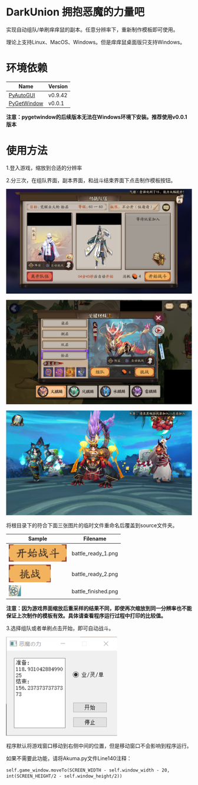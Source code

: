 DarkUnion 拥抱恶魔的力量吧
=========================
实现自动组队/单刷痒痒鼠的副本。任意分辨率下，重新制作模板即可使用。

理论上支持Linux、MacOS、Windows。但是痒痒鼠桌面版只支持Windows。

环境依赖
========
| Name | Version | 
| ---- | ------- |
|[PyAutoGUI](https://github.com/asweigart/pyautogui)|v0.9.42|
|[PyGetWindow](https://github.com/asweigart/PyGetWindow)|v0.0.1|

**注意：pygetwindow的后续版本无法在Windows环境下安装。推荐使用v0.0.1版本**

使用方法
=======
1.登入游戏，缩放到合适的分辨率

2.分三次，在组队界面，副本界面，和战斗结束界面下点击制作模板按钮。

![](./example/background_1.png)

![](./example/background_2.png)

![](./example/background_3.png)

将根目录下的符合下面三张图片的临时文件重命名后覆盖到source文件夹。

| Sample | Filename | 
| ------ | -------- |
|![](./example/battle_ready_1_rd.png)|battle_ready_1.png|
|![](./example/battle_ready_2_rd.png)|battle_ready_2.png|
|![](./example/battle_finished_rd.png)|battle_finished.png|

**注意：因为游戏界面缩放后重采样的结果不同，即使再次缩放到同一分辨率也不能保证上次制作的模板有效。具体请查看程序运行过程中打印的比较值。**

3.选择组队或者单刷点击开始，即可自动战斗。

![](./example/akuma.png)

程序默认将游戏窗口移动到右侧中间的位置，但是移动窗口不会影响到程序运行。

如果不需要此功能，请将Akuma.py文件Line140注释：
```
self.game_window.moveTo(SCREEN_WIDTH - self.window_width - 20, int(SCREEN_HEIGHT/2 - self.window_height/2))
```